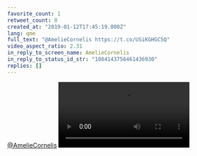```yaml
---
favorite_count: 1
retweet_count: 0
created_at: "2019-01-12T17:45:19.000Z"
lang: qme
full_text: "@AmelieCornelis https://t.co/USiKGHGC5Q"
video_aspect_ratio: 2.31
in_reply_to_screen_name: AmelieCornelis
in_reply_to_status_id_str: "1084143756461436930"
replies: []
---
```


[@AmelieCornelis](https://twitter.com/AmelieCornelis)
![Embedded Video](https://twitter-media-coderbyheart.s3.eu-north-1.amazonaws.com/1084144305718087681-DwunfmiXcAIzMqX.mp4)
